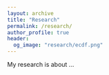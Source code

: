 ```yaml
---
layout: archive
title: "Research"
permalink: /research/
author_profile: true
header:
  og_image: "research/ecdf.png"
---
```


My research is about ...

